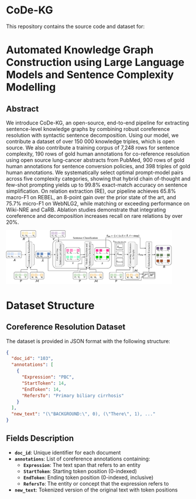 # CoDe-KG
This repository contains the source code and dataset for:

# Automated Knowledge Graph Construction using Large Language Models and Sentence Complexity Modelling

## Abstract
We introduce CoDe-KG, an open-source, end-to-end pipeline for extracting sentence-level knowledge graphs by combining robust coreference resolution with syntactic sentence decomposition. Using our model, we contribute a dataset of over 150 000 knowledge triples, which is open source. We also contribute a training corpus of 7,248 rows for sentence complexity, 190 rows of gold human annotations for co-reference resolution using open source lung-cancer abstracts from PubMed, 900 rows of gold human annotations for sentence conversion policies, and 398 triples of gold human annotations. We systematically select optimal prompt-model pairs across five complexity categories, showing that hybrid chain of-thought and few-shot prompting yields up to 99.8% exact-match accuracy on sentence simplification. On relation extraction (RE), our pipeline achieves 65.8% macro-F1 on REBEL, an 8-point gain over the prior state of the art, and 75.7% micro-F1 on WebNLG2, while matching or exceeding performance on Wiki-NRE and CaRB. Ablation studies demonstrate that integrating coreference and decomposition increases recall on rare relations by over 20%.

<img src="misc/KG_Main.png" alt="Automated KG creation pipeline" style="width:90%;">

# Dataset Structure

## Coreference Resolution Dataset

The dataset is provided in JSON format with the following structure:

```json
{
  "doc_id": "103",
  "annotations": [
    {
      "Expression": "PBC",
      "StartToken": 14,
      "EndToken": 14,
      "RefersTo": "Primary biliary cirrhosis"
    }
  ],
  "new_text": "(\"BACKGROUND:\", 0), (\"There\", 1), ..."
}
```

## Fields Description

* **`doc_id`**: Unique identifier for each document
* **`annotations`**: List of coreference annotations containing:
  * **`Expression`**: The text span that refers to an entity
  * **`StartToken`**: Starting token position (0-indexed)
  * **`EndToken`**: Ending token position (0-indexed, inclusive)
  * **`RefersTo`**: The entity or concept that the expression refers to
* **`new_text`**: Tokenized version of the original text with token positions

